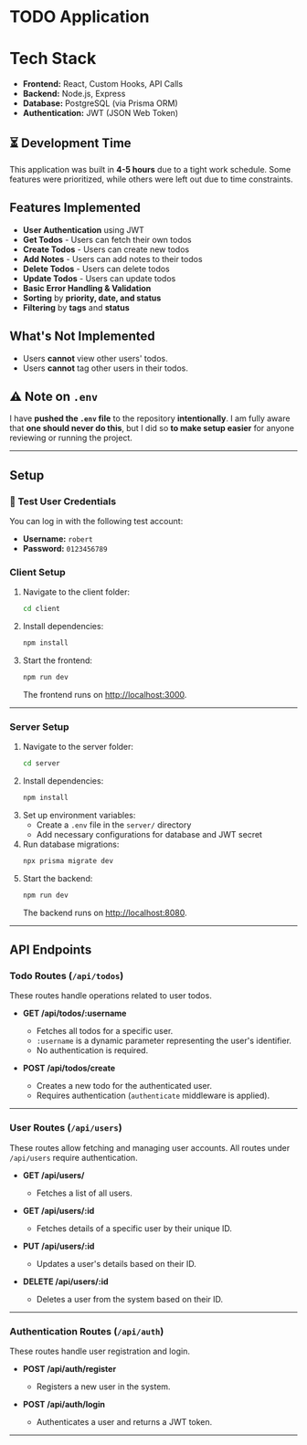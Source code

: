 # TODO Application

# Tech Stack
- **Frontend:** React, Custom Hooks, API Calls  
- **Backend:** Node.js, Express  
- **Database:** PostgreSQL (via Prisma ORM)  
- **Authentication:** JWT (JSON Web Token)  

## ⏳ Development Time  

This application was built in **4-5 hours** due to a tight work schedule. Some features were prioritized, while others were left out due to time constraints.  

## Features Implemented  

- **User Authentication** using JWT  
- **Get Todos** - Users can fetch their own todos  
- **Create Todos** - Users can create new todos  
- **Add Notes** - Users can add notes to their todos  
- **Delete Todos** - Users can delete todos  
- **Update Todos** - Users can update todos  
- **Basic Error Handling & Validation**
- **Sorting** by **priority, date, and status**  
- **Filtering** by **tags** and **status** 

## What's Not Implemented  
- Users **cannot** view other users' todos.  
- Users **cannot** tag other users in their todos.  
  

## ⚠️ Note on `.env`  

I have **pushed the `.env` file** to the repository **intentionally**. I am fully aware that **one should never do this**, but I did so **to make setup easier** for anyone reviewing or running the project.  

---

## Setup

### 🔹 Test User Credentials  
You can log in with the following test account:  
- **Username:** `robert`  
- **Password:** `0123456789`  


### Client Setup

1. Navigate to the client folder:
   ```sh
   cd client
   ```
2. Install dependencies:
   ```sh
   npm install
   ```
3. Start the frontend:
   ```sh
   npm run dev
   ```
   The frontend runs on [http://localhost:3000](http://localhost:3000).

---

### Server Setup

1. Navigate to the server folder:
   ```sh
   cd server
   ```
2. Install dependencies:
   ```sh
   npm install
   ```
3. Set up environment variables:
   - Create a `.env` file in the `server/` directory
   - Add necessary configurations for database and JWT secret
4. Run database migrations:
   ```sh
   npx prisma migrate dev
   ```
5. Start the backend:
   ```sh
   npm run dev
   ```
   The backend runs on [http://localhost:8080](http://localhost:8080).

---

## API Endpoints

### Todo Routes (`/api/todos`)
These routes handle operations related to user todos.

- **GET /api/todos/:username**
  - Fetches all todos for a specific user.
  - `:username` is a dynamic parameter representing the user's identifier.
  - No authentication is required.

- **POST /api/todos/create**
  - Creates a new todo for the authenticated user.
  - Requires authentication (`authenticate` middleware is applied).

---

### User Routes (`/api/users`)
These routes allow fetching and managing user accounts.
All routes under `/api/users` require authentication.

- **GET /api/users/**
  - Fetches a list of all users.

- **GET /api/users/:id**
  - Fetches details of a specific user by their unique ID.

- **PUT /api/users/:id**
  - Updates a user's details based on their ID.

- **DELETE /api/users/:id**
  - Deletes a user from the system based on their ID.

---

### Authentication Routes (`/api/auth`)
These routes handle user registration and login.

- **POST /api/auth/register**
  - Registers a new user in the system.

- **POST /api/auth/login**
  - Authenticates a user and returns a JWT token.

---


